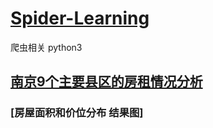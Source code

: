 # [Spider-Learning](https://github.com/geyixin/Spider-Learning)
爬虫相关 python3

## [南京9个主要县区的房租情况分析](https://github.com/geyixin/Spider-Learning/tree/master/NJ-lianjia-spider)
### [房屋面积和价位分布 结果图]
